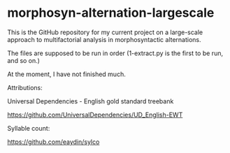 # morphosyn-alternation-largescale

This is the GitHub repository for my current project on a large-scale approach to multifactorial analysis in morphosyntactic alternations.

The files are supposed to be run in order (1-extract.py is the first to be run, and so on.)

At the moment, I have not finished much.

Attributions:

Universal Dependencies - English gold standard treebank

https://github.com/UniversalDependencies/UD_English-EWT

Syllable count:

https://github.com/eaydin/sylco